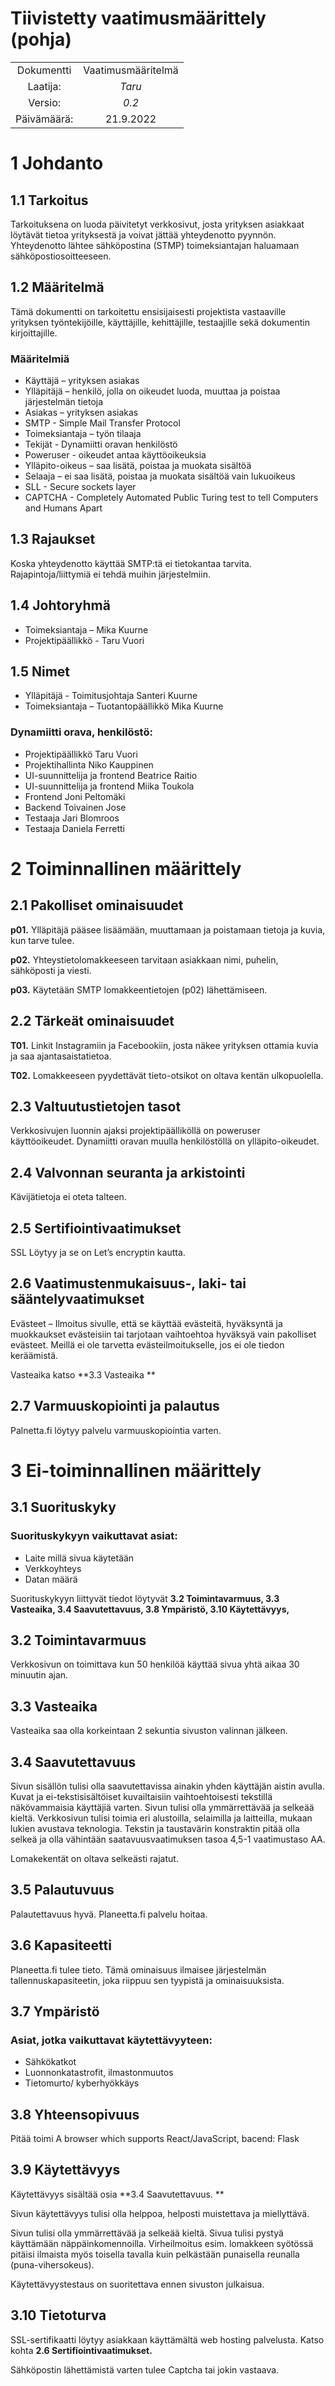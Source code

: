# Tiivistetty vaatimusmäärittely (pohja)

|  |  |
|:-:|:-:|
| Dokumentti | Vaatimusmääritelmä |
| Laatija: | *Taru* |
| Versio: | *0.2* |
| Päivämäärä: | 21.9.2022 |


# 1 Johdanto

## 1.1 Tarkoitus 

Tarkoituksena on luoda päivitetyt verkkosivut, josta yrityksen asiakkaat löytävät tietoa yrityksestä ja voivat jättää yhteydenotto pyynnön. Yhteydenotto lähtee sähköpostina (STMP) toimeksiantajan haluamaan sähköpostiosoitteeseen. 

## 1.2 Määritelmä 

Tämä dokumentti on tarkoitettu ensisijaisesti projektista vastaaville yrityksen työntekijöille, käyttäjille, kehittäjille, testaajille sekä dokumentin kirjoittajille. 

### Määritelmiä 

- Käyttäjä – yrityksen asiakas 
- Ylläpitäjä – henkilö, jolla on oikeudet luoda, muuttaa ja poistaa järjestelmän tietoja 
- Asiakas – yrityksen asiakas 
- SMTP - Simple Mail Transfer Protocol  
- Toimeksiantaja – työn tilaaja 
- Tekijät - Dynamiitti oravan henkilöstö 
- Poweruser - oikeudet antaa käyttöoikeuksia 
- Ylläpito-oikeus – saa lisätä, poistaa ja muokata sisältöä 
- Selaaja – ei saa lisätä, poistaa ja muokata sisältöä vain lukuoikeus 
- SLL - Secure sockets layer 
- CAPTCHA - Completely Automated Public Turing test to tell Computers and Humans Apart 


## 1.3 Rajaukset  

Koska yhteydenotto käyttää SMTP:tä ei tietokantaa tarvita. Rajapintoja/liittymiä ei tehdä muihin järjestelmiin. 

## 1.4 Johtoryhmä 

- Toimeksiantaja – Mika Kuurne 
- Projektipäällikkö - Taru Vuori 

## 1.5 Nimet 

- Ylläpitäjä - Toimitusjohtaja Santeri Kuurne 
- Toimeksiantaja – Tuotantopäällikkö Mika Kuurne 

### Dynamiitti orava, henkilöstö: 

- Projektipäällikkö Taru Vuori 
- Projektihallinta Niko Kauppinen 
- UI-suunnittelija ja frontend Beatrice Raitio 
- UI-suunnittelija ja frontend Miika Toukola 
- Frontend Joni Peltomäki  
- Backend Toivainen Jose 
- Testaaja Jari Blomroos 
- Testaaja Daniela Ferretti

# 2 Toiminnallinen määrittely 

## 2.1 Pakolliset ominaisuudet  

**p01.** Ylläpitäjä pääsee lisäämään, muuttamaan ja poistamaan tietoja ja kuvia, kun tarve tulee. 

**p02.** Yhteystietolomakkeeseen tarvitaan asiakkaan nimi, puhelin, sähköposti ja viesti. 

**p03.** Käytetään SMTP lomakkeentietojen (p02) lähettämiseen.  

## 2.2 Tärkeät ominaisuudet 

**T01.** Linkit Instagramiin ja Facebookiin, josta näkee yrityksen ottamia kuvia ja saa ajantasaistatietoa.  

**T02.** Lomakkeeseen pyydettävät tieto-otsikot on oltava kentän ulkopuolella. 


## 2.3 Valtuutustietojen tasot 

Verkkosivujen luonnin ajaksi projektipäälliköllä on poweruser käyttöoikeudet. Dynamiitti oravan muulla henkilöstöllä on ylläpito-oikeudet. 

## 2.4 Valvonnan seuranta ja arkistointi 

Kävijätietoja ei oteta talteen.  

## 2.5 Sertifiointivaatimukset 

SSL Löytyy ja se on Let’s encryptin kautta.   

## 2.6 Vaatimustenmukaisuus-, laki- tai sääntelyvaatimukset 

Evästeet – Ilmoitus sivulle, että se käyttää evästeitä, hyväksyntä ja muokkaukset evästeisiin tai tarjotaan vaihtoehtoa hyväksyä vain pakolliset evästeet. Meillä ei ole tarvetta evästeilmoitukselle, jos ei ole tiedon keräämistä. 

Vasteaika katso **3.3 Vasteaika **

## 2.7 Varmuuskopiointi ja palautus 

Palnetta.fi löytyy palvelu varmuuskopiointia varten. 


# 3 Ei-toiminnallinen määrittely 

## 3.1 Suorituskyky 

### Suorituskykyyn vaikuttavat asiat: 

- Laite millä sivua käytetään 
- Verkkoyhteys 
- Datan määrä 

Suorituskykyyn liittyvät tiedot löytyvät **3.2 Toimintavarmuus, 3.3 Vasteaika, 3.4 Saavutettavuus, 3.8 Ympäristö, 3.10 Käytettävyys,**  

## 3.2 Toimintavarmuus 

Verkkosivun on toimittava kun 50 henkilöä käyttää sivua yhtä aikaa 30 minuutin ajan. 

## 3.3 Vasteaika  

Vasteaika saa olla korkeintaan 2 sekuntia sivuston valinnan jälkeen. 

## 3.4 Saavutettavuus 

Sivun sisällön tulisi olla saavutettavissa ainakin yhden käyttäjän aistin avulla. Kuvat ja ei-tekstisisältöiset kuvailtaisiin vaihtoehtoisesti tekstillä näkövammaisia käyttäjiä varten. Sivun tulisi olla ymmärrettävää ja selkeää kieltä. Verkkosivun tulisi toimia eri alustoilla, selaimilla ja laitteilla, mukaan lukien avustava teknologia. Tekstin ja taustavärin konstraktin pitää olla selkeä ja olla vähintään saatavuusvaatimuksen tasoa 4,5-1 vaatimustaso AA. 

Lomakekentät on oltava selkeästi rajatut. 

## 3.5 Palautuvuus 

Palautettavuus hyvä. Planeetta.fi palvelu hoitaa. 

## 3.6 Kapasiteetti 

Planeetta.fi tulee tieto. Tämä ominaisuus ilmaisee järjestelmän tallennuskapasiteetin, joka riippuu sen tyypistä ja ominaisuuksista.  

## 3.7 Ympäristö 

### Asiat, jotka vaikuttavat käytettävyyteen: 

- Sähkökatkot 
- Luonnonkatastrofit, ilmastonmuutos 
- Tietomurto/ kyberhyökkäys

## 3.8 Yhteensopivuus 

Pitää toimi A browser which supports React/JavaScript, bacend: Flask 

## 3.9 Käytettävyys 

Käytettävyys sisältää osia **3.4 Saavutettavuus. ** 

Sivun käytettävyys tulisi olla helppoa, helposti muistettava ja miellyttävä. 

Sivun tulisi olla ymmärrettävää ja selkeää kieltä. Sivua tulisi pystyä käyttämään näppäinkomennoilla. Virheilmoitus esim. lomakkeen syötössä pitäisi ilmaista myös toisella tavalla kuin pelkästään punaisella reunalla (puna-vihersokeus).  

Käytettävyystestaus on suoritettava ennen sivuston julkaisua. 

## 3.10 Tietoturva 

SSL-sertifikaatti löytyy asiakkaan käyttämältä web hosting palvelusta. Katso kohta **2.6 Sertifiointivaatimukset.**  

Sähköpostin lähettämistä varten tulee Captcha tai jokin vastaava. 




